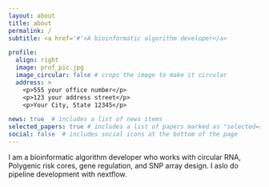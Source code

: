 ```yaml
---
layout: about
title: about
permalink: /
subtitle: <a href='#'>A bioinformatic algorithm developer</a>

profile:
  align: right
  image: prof_pic.jpg
  image_circular: false # crops the image to make it circular
  address: >
    <p>555 your office number</p>
    <p>123 your address street</p>
    <p>Your City, State 12345</p>

news: true  # includes a list of news items
selected_papers: true # includes a list of papers marked as "selected={true}"
social: false  # includes social icons at the bottom of the page
---
```


I am a bioinformatic algorithm developer who works with circular RNA, Polygenic risk cores, gene regulation, and SNP array design. I aslo do pipeline development with nextflow.
